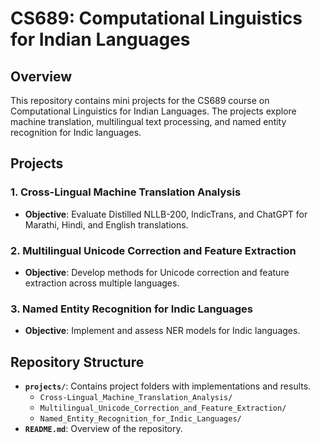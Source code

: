# CS689: Computational Linguistics for Indian Languages

## Overview

This repository contains mini projects for the CS689 course on Computational Linguistics for Indian Languages. The projects explore machine translation, multilingual text processing, and named entity recognition for Indic languages.

## Projects

### 1. **Cross-Lingual Machine Translation Analysis**
- **Objective**: Evaluate Distilled NLLB-200, IndicTrans, and ChatGPT for Marathi, Hindi, and English translations.


### 2. **Multilingual Unicode Correction and Feature Extraction**
- **Objective**: Develop methods for Unicode correction and feature extraction across multiple languages.


### 3. **Named Entity Recognition for Indic Languages**
- **Objective**: Implement and assess NER models for Indic languages.


## Repository Structure

- **`projects/`**: Contains project folders with implementations and results.
  - `Cross-Lingual_Machine_Translation_Analysis/`
  - `Multilingual_Unicode_Correction_and_Feature_Extraction/`
  - `Named_Entity_Recognition_for_Indic_Languages/`
- **`README.md`**: Overview of the repository.

